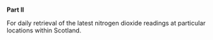<br>

**Part II**

For daily retrieval of the latest nitrogen dioxide readings at particular locations within Scotland.

<br>
<br>

<br>
<br>

<br>
<br>

<br>
<br>
